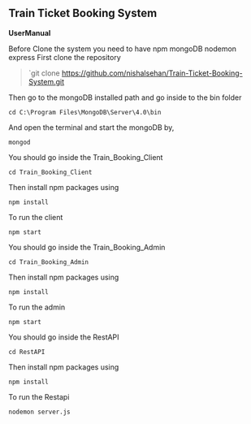 ## Train Ticket Booking System

**UserManual**

Before Clone the system you need to have 
	npm
	mongoDB
	nodemon
	express
First clone the repository

> `git clone https://github.com/nishalsehan/Train-Ticket-Booking-System.git

Then go to the mongoDB installed path and go inside to the bin folder 

    cd C:\Program Files\MongoDB\Server\4.0\bin
    
And open the terminal and start the mongoDB by,

    mongod
    
You should go inside the Train_Booking_Client

    cd Train_Booking_Client

Then install npm packages using

    npm install
    
 To run the client

    npm start

You should go inside the Train_Booking_Admin

    cd Train_Booking_Admin

Then install npm packages using

    npm install
    
 To run the admin

    npm start
    
You should go inside the RestAPI

    cd RestAPI

Then install npm packages using

    npm install
    
To run the Restapi

    nodemon server.js




